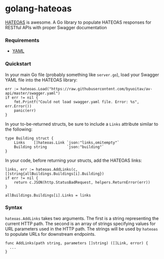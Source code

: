 # golang-hateoas
[HATEOAS](http://timelessrepo.com/haters-gonna-hateoas) is awesome. A Go library to populate HATEOAS responses for RESTful APIs with proper Swagger documentation

### Requirements
- [YAML](https://github.com/go-yaml/yaml/tree/v2)

### Quickstart
In your main Go file (probably something like `server.go`), load your Swagger YAML file into the HATEOAS library:
```
err := hateoas.Load("https://raw.githubusercontent.com/byuoitav/av-api/master/swagger.yaml")
if err != nil {
	fmt.Printf("Could not load swagger.yaml file. Error: %s", err.Error())
	panic(err)
}
```

In your to-be-returned structs, be sure to include a `Links` attribute similar to the following:
```
type Building struct {
	Links    []hateoas.Link `json:"links,omitempty"`
	Building string         `json:"building"`
}
```

In your code, before returning your structs, add the HATEOAS links:
```
links, err := hateoas.AddLinks(c, []string{allBuildings.Buildings[i].Building})
if err != nil {
	return c.JSON(http.StatusBadRequest, helpers.ReturnError(err))
}

allBuildings.Buildings[i].Links = links
```

### Syntax
`hateoas.AddLinks` takes two arguments. The first is a string representing the current HTTP path. The second is an array of strings specifying values for URL parameters used in the HTTP path. The strings will be used by `hateoas` to populate URLs for downstream endpoints.
```
func AddLinks(path string, parameters []string) ([]Link, error) {
  ...
}
```
